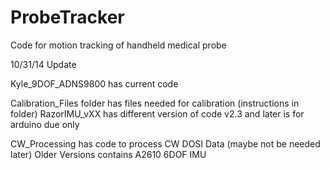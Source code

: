 ProbeTracker
============

Code for motion tracking of handheld medical probe

10/31/14 Update

Kyle_9DOF_ADNS9800 has current code

Calibration_Files folder has files needed for calibration (instructions in folder)
RazorIMU_vXX has different version of code
v2.3 and later is for arduino due only
	
CW_Processing has code to process CW DOSI Data (maybe not be needed later)
Older Versions contains A2610 6DOF IMU
